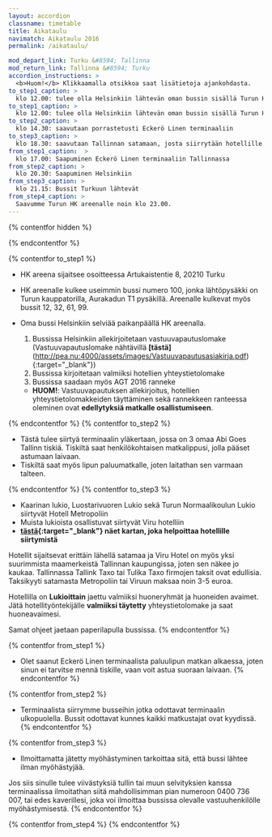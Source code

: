 ```yaml
---
layout: accordion
classname: timetable
title: Aikataulu
navimatch: Aikataulu 2016
permalink: /aikataulu/

mod_depart_link: Turku &#8594; Tallinna
mod_return_link: Tallinna &#8594; Turku
accordion_instructions: >
  <b>Huom!</b> Klikkaamalla otsikkoa saat lisätietoja ajankohdasta.
to_step1_caption: >
  klo 12.00: tulee olla Helsinkiin lähtevän oman bussin sisällä Turun HK areenan parkkipaikalla
to_step1_caption: >
  klo 12.00: tulee olla Helsinkiin lähtevän oman bussin sisällä Turun HK areenan parkkipaikalla
to_step2_caption: >
  klo 14.30: saavutaan porrastetusti Eckerö Linen terminaaliin
to_step3_caption: >
  klo 18.30: saavutaan Tallinnan satamaan, josta siirrytään hotellille.
from_step1_caption:  >
  klo 17.00: Saapuminen Eckerö Linen terminaaliin Tallinnassa
from_step2_caption: >
  klo 20.30: Saapuminen Helsinkiin
from_step3_caption: >
  klo 21.15: Bussit Turkuun lähtevät
from_step4_caption: >
  Saavumme Turun HK areenalle noin klo 23.00.
---
```

{% contentfor hidden %}
<!-- Comments by Nikke: -->

<!-- Tähän voisi varmaan saada myös ihan aikataulusta pätkää... -->
<!--* Bussit lähtevät aamulla niin, että niillä ehtii hyvin HK areenalle.-->

<!-- Tätä ei tarvitse mainostaa jos teillä ei ole varmuutta asiasta-->
<!-- Yritämme järjestää ylimääräisiä vuoroja messukeskukselle. -->
{% endcontentfor %}

{% contentfor to_step1 %}

  * HK areena sijaitsee osoitteessa Artukaistentie 8, 20210 Turku
  * HK areenalle kulkee useimmin bussi numero 100, jonka lähtöpysäkki on Turun kauppatorilla, Aurakadun T1 pysäkillä. Areenalle kulkevat myös bussit 12, 32, 61, 99.
  * Oma bussi Helsinkiin selviää paikanpäällä HK areenalla.

    1. Bussissa Helsinkiin allekirjoitetaan vastuuvapautuslomake (Vastuuvapautuslomake nähtävillä **[tästä]**(http://pea.nu:4000/assets/images/Vastuuvapautusasiakirja.pdf){:target="_blank"})
    1. Bussissa kirjoitetaan valmiiksi hotellien yhteystietolomake
    1. Bussissa saadaan myös AGT 2016 ranneke

      * **HUOM!**: Vastuuvapautuksen allekirjoitus, hotellien yhteystietolomakkeiden täyttäminen sekä rannekkeen ranteessa oleminen ovat **edellytyksiä matkalle osallistumiseen**.

{% endcontentfor %}
{% contentfor to_step2 %}

  * Tästä tulee siirtyä terminaalin yläkertaan, jossa on 3 omaa Abi Goes Tallinn tiskiä. Tiskiltä saat henkilökohtaisen matkalippusi, jolla pääset astumaan laivaan.
  * Tiskiltä saat myös lipun paluumatkalle, joten laitathan sen varmaan talteen.

{% endcontentfor %}
{% contentfor to_step3 %}

  * Kaarinan lukio, Luostarivuoren Lukio sekä Turun Normaalikoulun Lukio siirtyvät Hotell Metropoliin
  * Muista lukioista osallistuvat siirtyvät Viru hotelliin
  * **[tästä](/assets/images/map_of_tallinn.jpg){:target="_blank"} näet kartan, joka helpoittaa hotellille siirtymistä**

Hotellit sijaitsevat erittäin lähellä satamaa ja Viru Hotel on myös yksi suurimmista maamerkeistä Tallinnan kaupungissa, joten sen näkee jo kaukaa. Tallinnassa Tallink Taxo tai Tulika Taxo firmojen taksit ovat edullisia. Taksikyyti satamasta Metropoliin tai Viruun maksaa noin 3-5 euroa.

Hotellilla on **Lukioittain** jaettu valmiiksi huoneryhmät ja huoneiden avaimet.
Jätä hotellityöntekijälle **valmiiksi täytetty** yhteystietolomake ja saat huoneavaimesi.

Samat ohjeet jaetaan paperilapulla bussissa.
{% endcontentfor %}





{% contentfor from_step1 %}
  * Olet saanut Eckerö Linen terminaalista paluulipun matkan alkaessa, joten sinun ei tarvitse mennä tiskille, vaan voit astua suoraan laivaan.
{% endcontentfor %}

{% contentfor from_step2 %}
  * Terminaalista siirrymme busseihin jotka odottavat terminaalin ulkopuolella. Bussit odottavat kunnes kaikki matkustajat ovat kyydissä.
{% endcontentfor %}

{% contentfor from_step3 %}
  * Ilmoittamatta jätetty myöhästyminen tarkoittaa sitä, että bussi lähtee ilman myöhästyjää.

Jos siis sinulle tulee viivästyksiä tullin tai muun selvityksien kanssa terminaalissa ilmoitathan siitä mahdollisimman pian numeroon 0400 736 007, tai edes kaverillesi, joka voi ilmoittaa bussissa olevalle vastuuhenkilölle myöhästymisestä.
{% endcontentfor %}

{% contentfor from_step4 %}
{% endcontentfor %}
